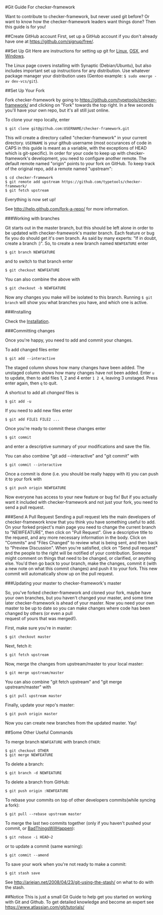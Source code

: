 #Git Guide For checker-framework

Want to contribute to checker-framework, but never used git before? Or want to know how the checker-framework leaders want things done? Then this guide is for you!

##Create GitHub account
First, set up a GitHub account if you don't already have one at https://github.com/signup/free/.

##Set Up Git
Here are instructions for setting up git for [Linux](http://help.github.com/linux-set-up-git/), [OSX](http://help.github.com/mac-set-up-git/), and [Windows](http://help.github.com/win-set-up-git/).

The Linux page covers installing with Synaptic (Debian/Ubuntu), but also includes important set up instructions for any distribution. Use whatever package manager your distribution uses (Gentoo example: `$ sudo emerge -av dev-vcs/git`).

##Set Up Your Fork

Fork checker-framework by going to https://github.com/typetools/checker-framework/ and clicking on "Fork" towards the top right. In a few seconds you'll have your own repo, but it's all still just online.

To clone your repo locally, enter

    $ git clone git@github.com:USERNAME/checker-framework.git

This will create a directory called "checker-framework" in your current directory. `USERNAME` is your github username (most occurances of code in CAPS in this guide is meant as a variable, with the exceptions of HEAD which is git-specific). In order for your code to keep up with checker-framework's development, you need to configure another remote. The default remote named "origin" points to your fork on GitHub. To keep track of the original repo, add a remote named "upstream":

    $ cd checker-framework
    $ git remote add upstream https://github.com/typetools/checker-framework/
    $ git fetch upstream

Everything is now set up!

See http://help.github.com/fork-a-repo/ for more information.

###Working with branches

Git starts out in the master branch, but this should be left alone in order to be updated with checker-framework's master branch. Each
feature or bug fix you do should get it's own branch. As said by many experts: "If in doubt, create a branch :)". So, to create a new branch named `NEWFEATURE` enter

    $ git branch NEWFEATURE  

and to switch to that branch enter

    $ git checkout NEWFEATURE

You can also combine the above with

    $ git checkout -b NEWFEATURE

Now any changes you make will be isolated to this branch. Running `$ git branch` will show you what branches you have, and which one is active.

###Installing

Check the [Installation](https://checkerframework.org/manual/#installation).

###Committing changes

Once you're happy, you need to add and commit your changes.

To add changed files enter

    $ git add --interactive

The staged column shows how many changes have been added. The unstaged column shows how many changes have not been added. Enter `u` to update, then to add files 1, 2 and 4 enter `1 2 4`, leaving 3 unstaged.
Press enter again, then `q` to quit.

A shortcut to add all _changed_ files is

    $ git add -u

If you need to add new files enter

    $ git add FILE1 FILE2 ...

Once you're ready to commit these changes enter

    $ git commit

and enter a descriptive summary of your modifications and save the file.

You can also combine "git add --interactive" and "git commit" with

    $ git commit --interactive

Once a commit is done (i.e. you should be really happy with it) you can push it to your fork with

    $ git push origin NEWFEATURE

Now everyone has access to your new feature or bug fix! But if you actually want it included with checker-framework and not just your fork, you need to send a pull request.

###Send A Pull Request
Sending a pull request lets the main developers of checker-framework know that you think you have something useful to add. On your forked project's main page you need to change the current branch to "NEWFEATURE", then click on "Pull Request". Give a descriptive title to the request, and any more necessary information in the body. Click on "Commits" and "Files Changed" to review what is being sent, and then back to "Preview Discussion". When you're satisfied, click on "Send pull request" and the people to the right will be notified of your contribution. Someone might comment on things that need to be changed, or clarified, or anything else. You'd then go back to your branch, make the changes, commit it (with a new note on what this commit changes) and push it to your fork. This new commit will automatically show up on the pull request.

###Updating your master to checker-framework's master

So, you've forked checker-framework and cloned your fork, maybe have your own branches, but you haven't changed
your master, and some time later checker-framework is ahead of your master. Now you need your own master
to be up to date so you can make changes where code has been changed by others (or even a pull   
request of yours that was merged!).

First, make sure you're in master:

    $ git checkout master

Next, fetch it:

    $ git fetch upstream

Now, merge the changes from upstream/master to your local master:

    $ git merge upstream/master

You can also combine "git fetch upstream" and "git merge upstream/master" with

    $ git pull upstream master

Finally, update your repo's master:

    $ git push origin master

Now you can create new branches from the updated master. Yay!

##Some Other Useful Commands

To merge branch `NEWFEATURE` with branch `OTHER`:

    $ git checkout OTHER
    $ git merge NEWFEATURE

To delete a branch:

    $ git branch -d NEWFEATURE

To delete a branch from GitHub:

    $ git push origin :NEWFEATURE

To rebase your commits on top of other developers commits(while syncing a fork):

    $ git pull --rebase upstream master

To merge the last two commits together (only if you haven't pushed your commit, or [BadThingsWillHappen](http://help.github.com/rebase/)):

    $ git rebase -i HEAD~2

or to update a commit (same warning):

    $ git commit --amend  

To save your work when you're not ready to make a commit:

    $ git stash save

See http://ariejan.net/2008/04/23/git-using-the-stash/ on what to do with the stash.

##Notice
This is just a small Git Guide to help get you started on working with Git and Github. To get detailed knowledge and become an expert see https://www.atlassian.com/git/tutorials/
